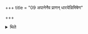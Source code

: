 +++
title = "09 अपानेनैव प्राणन् धारयेन्निमिषेण"

+++

<details><summary>थिते</summary>

अपानेनैव प्राणं धारयेन्निमिषेण चक्षुरिति विज्ञायते ९
</details>
